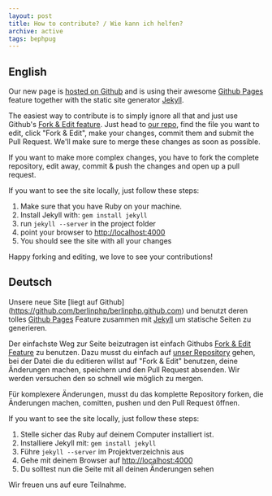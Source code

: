 ```yaml
---
layout: post
title: How to contribute? / Wie kann ich helfen?
archive: active
tags: bephpug
---
```


## English

Our new page is [hosted on Github](https://github.com/berlinphp/berlinphp.github.com) and is using their awesome [Github Pages](http://pages.github.com/) feature together with the static site generator [Jekyll](https://github.com/mojombo/jekyll).

The easiest way to contribute is to simply ignore all that and just use Github's [Fork & Edit feature](https://github.com/blog/844-forking-with-the-edit-button). Just head to [our repo](https://github.com/berlinphp/berlinphp.github.com), find the file you want to edit, click "Fork & Edit", make your changes, commit them and submit the Pull Request. We'll make sure to merge these changes as soon as possible.

If you want to make more complex changes, you have to fork the complete repository, edit away, commit & push the changes and open up a pull request.

If you want to see the site locally, just follow these steps:

1. Make sure that you have Ruby on your machine.
2. Install Jekyll with: `gem install jekyll`
3. run `jekyll --server` in the project folder
4. point your browser to [http://localhost:4000](http://localhost:4000)
5. You should see the site with all your changes

Happy forking and editing, we love to see your contributions!

## Deutsch

Unsere neue Site [liegt auf Github] (https://github.com/berlinphp/berlinphp.github.com) und benutzt deren tolles [Github Pages](http://pages.github.com/) Feature zusammen mit [Jekyll](https://github.com/mojombo/jekyll) um statische Seiten zu generieren.

Der einfachste Weg zur Seite beizutragen ist einfach Githubs [Fork & Edit Feature](https://github.com/blog/844-forking-with-the-edit-button) zu benutzen. Dazu musst du einfach auf [unser Repository](https://github.com/berlinphp/berlinphp.github.com) gehen, bei der Datei die du editieren willst auf "Fork & Edit" benutzen, deine Änderungen machen, speichern und den Pull Request absenden. Wir werden versuchen den so schnell wie möglich zu mergen.

Für komplexere Änderungen, musst du das komplette Repository forken, die Änderungen machen, comitten, pushen und den Pull Request öffnen.

If you want to see the site locally, just follow these steps:

1. Stelle sicher das Ruby auf deinem Computer installiert ist.
2. Installiere Jekyll mit: `gem install jekyll`
3. Führe `jekyll --server` im Projektverzeichnis aus
4. Gehe mit deinem Browser auf [http://localhost:4000](http://localhost:4000)
5. Du solltest nun die Seite mit all deinen Änderungen sehen

Wir freuen uns auf eure Teilnahme.


